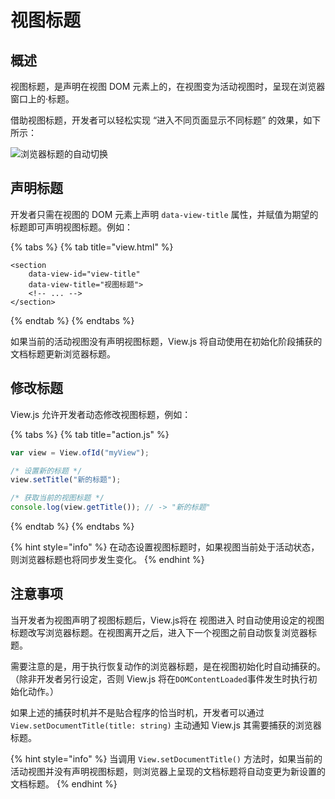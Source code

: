 # 视图标题

## 概述

视图标题，是声明在视图 DOM 元素上的，在视图变为活动视图时，呈现在浏览器窗口上的·标题。

借助视图标题，开发者可以轻松实现 “进入不同页面显示不同标题” 的效果，如下所示：

![&#x6D4F;&#x89C8;&#x5668;&#x6807;&#x9898;&#x7684;&#x81EA;&#x52A8;&#x5207;&#x6362;](https://img-blog.csdnimg.cn/2019030318183622.gif)

## 声明标题

开发者只需在视图的 DOM 元素上声明 `data-view-title` 属性，并赋值为期望的标题即可声明视图标题。例如：

{% tabs %}
{% tab title="view.html" %}
```markup
<section
    data-view-id="view-title"
    data-view-title="视图标题">
    <!-- ... -->
</section>
```
{% endtab %}
{% endtabs %}

如果当前的活动视图没有声明视图标题，View.js 将自动使用在初始化阶段捕获的文档标题更新浏览器标题。

## 修改标题

View.js 允许开发者动态修改视图标题，例如：

{% tabs %}
{% tab title="action.js" %}
```javascript
var view = View.ofId("myView");

/* 设置新的标题 */
view.setTitle("新的标题");

/* 获取当前的视图标题 */
console.log(view.getTitle()); // -> "新的标题"
```
{% endtab %}
{% endtabs %}

{% hint style="info" %}
在动态设置视图标题时，如果视图当前处于活动状态，则浏览器标题也将同步发生变化。
{% endhint %}

## 注意事项

当开发者为视图声明了视图标题后，View.js将在 视图进入 时自动使用设定的视图标题改写浏览器标题。在视图离开之后，进入下一个视图之前自动恢复浏览器标题。

需要注意的是，用于执行恢复动作的浏览器标题，是在视图初始化时自动捕获的。（除非开发者另行设定，否则 View.js 将在`DOMContentLoaded`事件发生时执行初始化动作。）

如果上述的捕获时机并不是贴合程序的恰当时机，开发者可以通过 `View.setDocumentTitle(title: string)` 主动通知 View.js 其需要捕获的浏览器标题。

{% hint style="info" %}
当调用 `View.setDocumentTitle()` 方法时，如果当前的活动视图并没有声明视图标题，则浏览器上呈现的文档标题将自动变更为新设置的文档标题。
{% endhint %}

